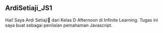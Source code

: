 ## ArdiSetiaji_JS1
Hai! Saya Ardi Setiaji👋 dari Kelas D Afternoon di Infinite Learning. 
Tugas ini saya buat sebagai penilaian pemahaman Javascript. 
